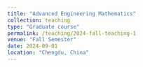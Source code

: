 ```yaml
---
title: "Advanced Engineering Mathematics"
collection: teaching
type: "Graduate course"
permalink: /teaching/2024-fall-teaching-1
venue: "Fall Semester"
date: 2024-09-01
location: "Chengdu, China"
---
```

